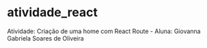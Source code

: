 # atividade_react
Atividade: Criação de uma home com React Route - Aluna: Giovanna Gabriela Soares de Oliveira
